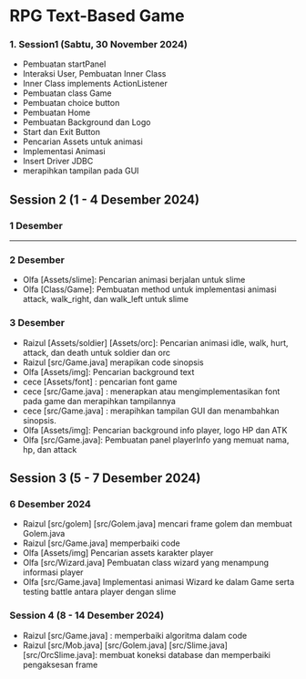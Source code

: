 # RPG Text-Based Game

### 1. Session1 (Sabtu, 30 November 2024)

- Pembuatan startPanel
- Interaksi User, Pembuatan Inner Class
- Inner Class implements ActionListener
- Pembuatan class Game
- Pembuatan choice button
- Pembuatan Home
- Pembuatan Background dan Logo
- Start dan Exit Button
- Pencarian Assets untuk animasi
- Implementasi Animasi
- Insert Driver JDBC
- merapihkan tampilan pada GUI

## Session 2 (1 - 4 Desember 2024)

### 1 Desember

---

### 2 Desember

- Olfa [Assets/slime]: Pencarian animasi berjalan untuk slime
- Olfa [Class/Game]: Pembuatan method untuk implementasi animasi attack, walk_right, dan walk_left untuk slime

### 3 Desember

- Raizul [Assets/soldier] [Assets/orc]: Pencarian animasi idle, walk, hurt, attack, dan death untuk soldier dan orc
- Raizul [src/Game.java] merapikan code sinopsis
- Olfa [Assets/img]: Pencarian background text
- cece [Assets/font] : pencarian font game
- cece [src/Game.java] : menerapkan atau mengimplementasikan font pada game dan merapihkan tampilannya
- cece [src/Game.java] : merapihkan tampilan GUI dan menambahkan sinopsis.
- Olfa [Assets/img]: Pencarian background info player, logo HP dan ATK
- Olfa [src/Game.java]: Pembuatan panel playerInfo yang memuat nama, hp, dan attack

## Session 3 (5 - 7 Desember 2024)

### 6 Desember 2024
- Raizul [src/golem] [src/Golem.java] mencari frame golem dan membuat Golem.java
- Raizul [src/Game.java] memperbaiki code 
- Olfa [Assets/img] Pencarian assets karakter player
- Olfa [src/Wizard.java] Pembuatan class wizard yang menampung informasi player
- Olfa [src/Game.java] Implementasi animasi Wizard ke dalam Game serta testing battle antara player dengan slime

### Session 4 (8 - 14 Desember 2024)
- Raizul [src/Game.java] : memperbaiki algoritma dalam code
- Raizul [src/Mob.java] [src/Golem.java] [src/Slime.java] [src/OrcSlime.java]: membuat koneksi database dan memperbaiki pengaksesan frame 

